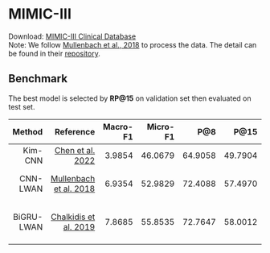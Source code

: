 # MIMIC-III

Download: [MIMIC-III Clinical Database](https://physionet.org/content/mimiciii/1.4/)  
Note: We follow [Mullenbach et al., 2018](https://arxiv.org/abs/1802.05695) to process the data. The detail can be found in their [repository](https://github.com/jamesmullenbach/caml-mimic).
## Benchmark
The best model is selected by **RP@15** on validation set then evaluated on test set.

| Method | Reference |     Macro-F1     |     Micro-F1     |     P@8       |     P@15     |     RP@8     |     RP@15     |     nDCG@15     | Cfg | Time |
|-----------------:|-----------------:|-----------------:|-----------------:|-----------------:|-----------------:|-----------------:|-----------------:|-----------------:|-----------------:|-----------------:|
|     Kim-CNN     | [Chen et al. 2022](https://www.csie.ntu.edu.tw/~cjlin/papers/xmlcnn/xml_cnn_study.pdf) |     3.9854     |     46.0679     |     64.9058     |     49.7904     |     66.3422     |     57.4185     |     63.4506     | [Cfg](./kim_cnn.yml) | 40 mins |
|     CNN-LWAN     | [Mullenbach et al. 2018](https://aclanthology.org/N18-1100/) |     6.9354     |     52.9829     |     72.4088     |     57.4970     |     74.0617     |     66.3423     |     71.3641     | [Cfg](./cnn_lwan.yml) | 2 hrs 50 mins |
|     BiGRU-LWAN     | [Chalkidis et al. 2019](https://aclanthology.org/P19-1636/) |     7.8685     |     55.8535     |     72.7647     |     58.0012     |     74.4926     |     66.8688     |     71.8933     |[Cfg](./bigru_lwan.yml) | 17 hrs 20 mins |
